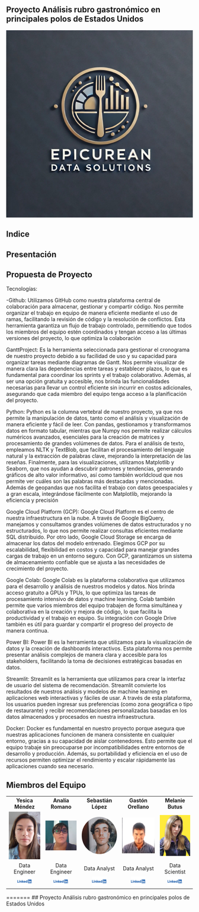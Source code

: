 ## Proyecto Análisis rubro gastronómico en principales polos de Estados Unidos

<p align="center">
  <img src="/IMG/logo_epicurean.jpeg" alt="Logo" />
</p>

## Indice

## Presentación

## Propuesta de Proyecto

Tecnologías:

-Github: Utilizamos GitHub como nuestra plataforma central de colaboración para almacenar, gestionar y compartir código. Nos permite organizar el trabajo en equipo de manera eficiente mediante el uso de ramas, facilitando la revisión de código y la resolución de conflictos. Esta herramienta garantiza un flujo de trabajo controlado, permitiendo que todos los miembros del equipo estén coordinados y tengan acceso a las últimas versiones del proyecto, lo que optimiza la colaboración 

GanttProject: Es la herramienta seleccionada para gestionar el cronograma de nuestro proyecto debido a su facilidad de uso y su capacidad para organizar tareas mediante diagramas de Gantt. Nos permite visualizar de manera clara las dependencias entre tareas y establecer plazos, lo que es fundamental para coordinar los sprints y el trabajo colaborativo. Además, al ser una opción gratuita y accesible, nos brinda las funcionalidades necesarias para llevar un control eficiente sin incurrir en costos adicionales, asegurando que cada miembro del equipo tenga acceso a la planificación del proyecto.

Python:
Python es la columna vertebral de nuestro proyecto, ya que nos permite la manipulación de datos, tanto como el análisis y visualización de manera eficiente y fácil de leer. Con pandas, gestionamos y transformamos datos en formato tabular, mientras que Numpy nos permite realizar cálculos numéricos avanzados, esenciales para la creación de matrices y procesamiento de grandes volúmenes de datos. Para el análisis de texto, empleamos NLTK y TextBlob, que facilitan el procesamiento del lenguaje natural y la extracción de palabras clave, mejorando la interpretación de las reseñas. Finalmente, para las visualizaciones, utilizamos Matplotlib y Seaborn, que nos ayudan a descubrir patrones y tendencias, generando gráficos de alto valor informativo, así como también worldcloud que nos permite ver cuáles son las palabras más destacadas y mencionadas. Además de geopandas que nos facilita el trabajo con datos geoespaciales y a gran escala, integrándose fácilmente con Matplotlib, mejorando la eficiencia y precisión

Google Cloud Platform (GCP):
Google Cloud Platform es el centro de nuestra infraestructura en la nube. A través de Google BigQuery, manejamos y consultamos grandes volúmenes de datos estructurados y no estructurados, lo que nos permite realizar consultas eficientes mediante SQL distribuido. Por otro lado, Google Cloud Storage se encarga de almacenar los datos del modelo entrenado. Elegimos GCP por su escalabilidad, flexibilidad en costos y capacidad para manejar grandes cargas de trabajo en un entorno seguro. Con GCP, garantizamos un sistema de almacenamiento confiable que se ajusta a las necesidades de crecimiento del proyecto.

Google Colab:
Google Colab es la plataforma colaborativa que utilizamos para el desarrollo y análisis de nuestros modelos y datos. Nos brinda acceso gratuito a GPUs y TPUs, lo que optimiza las tareas de procesamiento intensivo de datos y machine learning. Colab también permite que varios miembros del equipo trabajen de forma simultánea y colaborativa en la creación y mejora de código, lo que facilita la productividad y el trabajo en equipo. Su integración con Google Drive también es útil para guardar y compartir el progreso del proyecto de manera continua.

Power BI:
Power BI es la herramienta que utilizamos para la visualización de datos y la creación de dashboards interactivos. Esta plataforma nos permite presentar análisis complejos de manera clara y accesible para los stakeholders, facilitando la toma de decisiones estratégicas basadas en datos. 

Streamlit:
Streamlit es la herramienta que utilizamos para crear la interfaz de usuario del sistema de recomendación. Streamlit convierte los resultados de nuestros análisis y modelos de machine learning en aplicaciones web interactivas y fáciles de usar. A través de esta plataforma, los usuarios pueden ingresar sus preferencias (como zona geográfica o tipo de restaurante) y recibir recomendaciones personalizadas basadas en los datos almacenados y procesados en nuestra infraestructura.

Docker:
Docker es fundamental en nuestro proyecto porque asegura que nuestras aplicaciones funcionen de manera consistente en cualquier entorno, gracias a su capacidad de aislar contenedores. Esto permite que el equipo trabaje sin preocuparse por incompatibilidades entre entornos de desarrollo y producción. Además, su portabilidad y eficiencia en el uso de recursos permiten optimizar el rendimiento y escalar rápidamente las aplicaciones cuando sea necesario.


## Miembros del Equipo

<table align="center">
  <tr>
    <td align="center"><b>Yesica Méndez</b></td>
    <td align="center"><b>Analía Romano</b></td>
    <td align="center"><b>Sebastián López</b></td>
    <td align="center"><b>Gastón Orellano</b></td>
    <td align="center"><b>Melanie Butus</b></td>
  </tr>
  <tr>
    <td align="center"><img src="/IMG/yesica.jpeg" alt="yesica" width="100"/></td>    
    <td align="center"><img src="/IMG/analia.jpg" alt="analia" width="100"/></td>
    <td align="center"><img src="/IMG/sebastian.jpg" alt="sebastian" style="border-radius: 50%; width: 100px; height: 100px;" width="100"/></td>
    <td align="center"><img src="/IMG/gaston.jpeg" alt="gaston" width="100"/></td>
    <td align="center"><img src="/IMG/melanie.jpg" alt="melanie" width="100"/></td>
  </tr>
  <tr>
    <td align="center">Data Engineer</td>
    <td align="center">Data Engineer</td>
    <td align="center">Data Analyst</td>
    <td align="center">Data Analyst</td>
    <td align="center">Data Scientist</td>
  </tr>

  <tr>
    <td align="center"><a href="https://www.linkedin.com/in/gaston-orellano/"><img src="/IMG/lkd.png" alt="LinkedIn" width="40"/></a></td>
    <td align="center"><a href="https://www.linkedin.com/in/ana-marce-romano-119b54254/"><img src="/IMG/lkd.png" alt="LinkedIn" width="40"/></a></td>
    <td align="center"><a href="https://www.linkedin.com/in/sebastian-lopez-bianchessi/"><img src="/IMG/lkd.png" alt="LinkedIn" width="40"/></a></td>
    <td align="center"><a href="https://www.linkedin.com/in/yesica-mendez-aroca/"><img src="/IMG/lkd.png" alt="LinkedIn" width="40"/></a></td>
    <td align="center"><a href="https://www.linkedin.com/in/melanie-butus-7013551a9/"><img src="/IMG/lkd.png" alt="LinkedIn" width="40"/></a></td>
  </tr>
</table>
=======
## Proyecto Análisis rubro gastronómico en principales polos de Estados Unidos

